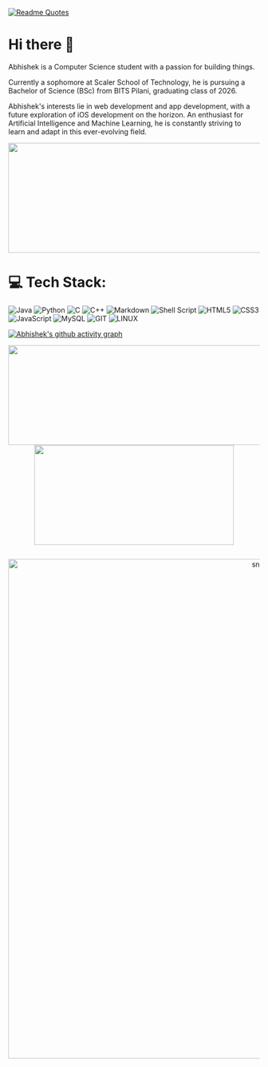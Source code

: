 
[![Readme Quotes](https://quotes-github-readme.vercel.app/api?type=horizontal&theme=dark)](https://github.com/piyushsuthar/github-readme-quotes)

# Hi there 👋

Abhishek is a Computer Science student with a passion for building things.

Currently a sophomore at Scaler School of Technology, he is pursuing a Bachelor of Science (BSc) from BITS Pilani, graduating class of 2026. 

Abhishek's interests lie in web development and app development, with a future exploration of iOS development on the horizon. An enthusiast for Artificial Intelligence and Machine Learning, he is constantly striving to learn and adapt in this ever-evolving field.

<p align="center">
  <img width="800" height="220" src="https://streak-stats.demolab.com?user=Arnavya&theme=highcontrast&hide_border=true&border_radius=5&card_width=800">
</p>


# 💻 Tech Stack:
![Java](https://img.shields.io/badge/java-%23ED8B00.svg?style=for-the-badge&logo=openjdk&logoColor=white) ![Python](https://img.shields.io/badge/python-3670A0?style=for-the-badge&logo=python&logoColor=ffdd54) ![C](https://img.shields.io/badge/c-%2300599C.svg?style=for-the-badge&logo=c&logoColor=white) ![C++](https://img.shields.io/badge/c++-%2300599C.svg?style=for-the-badge&logo=c%2B%2B&logoColor=white) ![Markdown](https://img.shields.io/badge/markdown-%23000000.svg?style=for-the-badge&logo=markdown&logoColor=white) ![Shell Script](https://img.shields.io/badge/shell_script-%23121011.svg?style=for-the-badge&logo=gnu-bash&logoColor=white) ![HTML5](https://img.shields.io/badge/html5-%23E34F26.svg?style=for-the-badge&logo=html5&logoColor=white) ![CSS3](https://img.shields.io/badge/css3-%231572B6.svg?style=for-the-badge&logo=css3&logoColor=white) ![JavaScript](https://img.shields.io/badge/javascript-%23323330.svg?style=for-the-badge&logo=javascript&logoColor=%23F7DF1E) ![MySQL](https://img.shields.io/badge/mysql-%2300000f.svg?style=for-the-badge&logo=mysql&logoColor=white) ![GIT](https://img.shields.io/badge/Git-fc6d26?style=for-the-badge&logo=git&logoColor=white) ![LINUX](https://img.shields.io/badge/Linux-FCC624?style=for-the-badge&logo=linux&logoColor=black)



[![Abhishek's github activity graph](https://github-readme-activity-graph.vercel.app/graph?username=Arnavya&theme=merko)](https://github.com/abhishekshah5486/github-readme-activity-graph)


<p align="center">
  <img width="600" height="200" src="https://github-readme-stats.vercel.app/api?username=Arnavya&show_icons=true&theme=vision-friendly-dark">
  <img width="400" height="200" src="https://github-readme-stats.vercel.app/api/top-langs/?username=Arnavya&size_weight=0.0005&count_weight=0.3&layout=compact&theme=vision-friendly-dark">
</p>
 

<div id="header" align="center">
  <img src="https://komarev.com/ghpvc/?username=Arnavya&style=for-the-badge&color=orange" alt=""/>
</div>

<p align="center">
 <img width="1000" src="./github-snake.svg" alt="snake"/>
</p>

